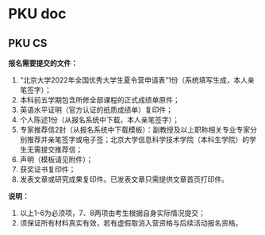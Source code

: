 # PKU doc

## PKU CS
**报名需要提交的文件：**

1. “北京大学2022年全国优秀大学生夏令营申请表”1份（系统填写生成，本人亲笔签字）；
2. 本科前五学期包含所修全部课程的正式成绩单原件；
3. 英语水平证明（官方认证的纸质成绩单）复印件；
4. 个人陈述1份（从报名系统中下载，本人亲笔签字）；
5. 专家推荐信2封（从报名系统中下载模板）：副教授及以上职称相关专业专家分别推荐并亲笔签字或电子签；北京大学信息科学技术学院（本科生学院）的学生无需提交推荐信；
6. 声明（模板请见附件）；
7. 获奖证书复印件；
8. 发表文章或研究成果复印件。已发表文章只需提供文章首页打印件。

**说明：**
1. 以上1-6为必须项，7、8两项由考生根据自身实际情况提交；
2. 须保证所有材料真实有效，若有虚假取消入营资格与后续活动报名资格。